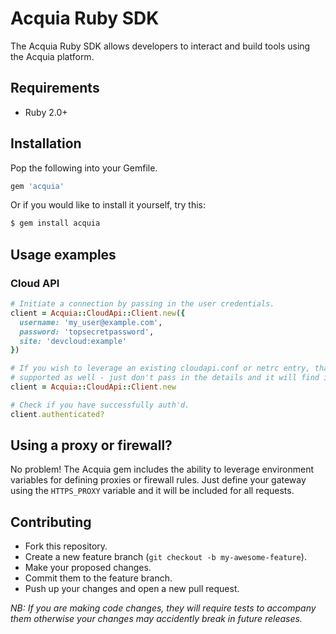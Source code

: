 # Acquia Ruby SDK

The Acquia Ruby SDK allows developers to interact and build tools using the
Acquia platform.

## Requirements

- Ruby 2.0+

## Installation

Pop the following into your Gemfile.

```rb
gem 'acquia'
```

Or if you would like to install it yourself, try this:

```sh
$ gem install acquia
```

## Usage examples

### Cloud API

```rb
# Initiate a connection by passing in the user credentials.
client = Acquia::CloudApi::Client.new({
  username: 'my_user@example.com',
  password: 'topsecretpassword',
  site: 'devcloud:example'
})

# If you wish to leverage an existing cloudapi.conf or netrc entry, that is
# supported as well - just don't pass in the details and it will find it for you.
client = Acquia::CloudApi::Client.new

# Check if you have successfully auth'd.
client.authenticated?
```

## Using a proxy or firewall?

No problem! The Acquia gem includes the ability to leverage environment variables for defining proxies or firewall rules. Just define your gateway using the `HTTPS_PROXY` variable and it will be included for all requests.

## Contributing

- Fork this repository.
- Create a new feature branch (`git checkout -b my-awesome-feature`).
- Make your proposed changes.
- Commit them to the feature branch.
- Push up your changes and open a new pull request.

_NB: If you are making code changes, they will require tests to accompany them
otherwise your changes may accidently break in future releases._
